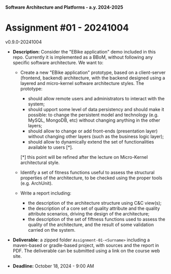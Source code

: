 #### Software Architecture and Platforms - a.y. 2024-2025
 
# Assignment #01 - 20241004 

v0.9.0-20241004

- **Description:** Consider the "EBike application" demo included in this repo. Currently it is implemented as a BBoM, without following any specific software architecture. We want to: 

   - Create a new "EBike application" prototype, based on a client-server (frontend, backend) architecture, with the backend designed using a layered and micro-kernel software architecture styles. The prototype: 
     -  should allow remote users and administrators to interact with the system;  
     -  should upport some level of data persistency and should make it possible: to change the persistent model and technology (e.g. MySQL, MongoDB, etc) without changing anything in the other layers;  
     -  should allow to change or add front-ends (presentation layer) without changing other layers (such as the business logic layer); 
     -  should allow to dynamically extend  the set of functionalities available to users [*].
     
     [*] this point will be refined after the lecture on Micro-Kernel architectural style.

       
  - Identify a set of fitness functions useful to assess the structural properties of the architecture, to be checked using the proper tools (e.g. ArchUnit).      
  - Write a report including:  
     - the description of the architecture structure using C&C view(s);  
     - the description of a core set of quality attribute and the quality attribute scenarios, driving the design of the architecture;
     - the description of the set of fiftness functions used to assess the quality of the architecture, and the result of some  validation carried on the system.

    
- **Deliverable**:  a zipped folder ``Assignment-01-<Surname>`` including a maven-based or gradle-based project, with sources and the report in PDF. The deliverable can be submitted using a link on the course web site.

- **Deadline:** October 18, 2024 - 9:00 AM
 
